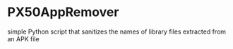 # PX50AppRemover
simple Python script that sanitizes the names of library files extracted from an APK file
